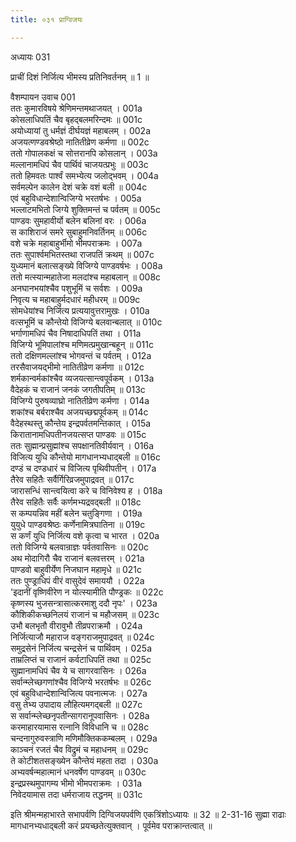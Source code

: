 ```yaml
---
title: ०३१ प्राग्विजयः

---
```

अध्यायः 031
 
प्राचीं दिशं निर्जित्य भीमस्य प्रतिनिवर्तनम् ॥ 1 ॥

वैशम्पायन उवाच 	001  
ततः कुमारविषये श्रेणिमन्तमथाजयत् ।	001a  
कोसलाधिपतिं चैव बृहद्बलमरिन्दमः ॥	001c  
अयोध्यायां तु धर्मज्ञं दीर्घयज्ञं महाबलम् ।	002a  
अजयत्णण्डवश्रेष्ठो नातितीव्रेण कर्मणा ॥	002c  
ततो गोपालकक्षं च सोत्तरानपि कोसलान् ।	003a  
मल्लानामधिपं चैव पार्थिवं चाजयत्प्रभुः ॥	003c  
ततो हिमवतः पार्श्वं समभ्येत्य जलोद्भवम् ।	004a  
सर्वमल्पेन कालेन देशं चक्रे वशं बली ॥	004c  
एवं बहुविधान्देशान्विजिग्ये भरतर्षभः ।	005a  
भल्लाटमभितो जिग्ये शुक्तिमन्तं च पर्वतम् ॥	005c  
पाण्डवः सुमहावीर्यो बलेन बलिनां वरः ।	006a  
स काशिराजं समरे सुबाहुमनिवर्तिनम् ॥	006c  
वशे चक्रे महाबाहुर्भीमो भीमपराक्रमः ।	007a  
ततः सुपार्श्वमभितस्तथा राजपतिं क्रथम् ॥	007c  
युध्यमानं बलात्सङ्ख्ये विजिग्ये पाण्डवर्षभः ।	008a  
ततो मत्स्यान्महातेजा मलदांश्च महाबलान् ॥	008c  
अनघानभयांश्चैव पशुभूमिं च सर्वशः ।	009a  
निवृत्य च महाबाहुर्मदधारं महीधरम् ॥	009c  
सोमधेयांश्च निर्जित्य प्रत्ययावुत्तरामुखः ।	010a  
वत्सभूमिं च कौन्तेयो विजिग्ये बलवान्बलात् ॥	010c  
भर्गाणामधिपं चैव निषादाधिपतिं तथा ।	011a  
विजिग्ये भूमिपालांश्च मणिमत्प्रमुखान्बहून् ॥	011c  
ततो दक्षिणमल्लांश्च भोगवन्तं च पर्वतम् ।	012a  
तरसैवाजयद्भीमो नातितीव्रेण कर्मणा ॥	012c  
शर्मकान्वर्मकांश्चैव व्यजयत्सान्त्वपूर्वकम् ।	013a  
वैदेहकं च राजानं जनकं जगतीपतिम् ॥	013c  
विजिग्ये पुरुषव्याघ्रो नातितीव्रेण कर्मणा ।	014a  
शकांश्च बर्बराश्चैव अजयच्छद्मपूर्वकम् ॥	014c  
वैदेहस्थस्तु कौन्तेय इन्द्रपर्वतमन्तिकात् ।	015a  
किरातानामधिपतीनजयत्सप्त पाण्डवः ॥	015c  
ततः सुह्मान्प्रसुह्मांश्च सपक्षानतिवीर्यवान् ।	016a  
विजित्य युधि कौन्तेयो मागधानभ्यधाद्बली ॥	016c  
दण्डं च दण्डधारं च विजित्य पृथिवीपतीन् ।	017a  
तैरेव सहितैः सर्वैर्गिरिव्रजमुपाद्रवत् ॥	017c  
जारासन्धिं सान्त्वयित्वा करे च विनिवेश्य ह ।	018a  
तैरेव सहितैः सर्वैः कर्णमभ्यद्रवद्बली ॥	018c  
स कम्पयन्निव महीं बलेन चतुङ्गिणा ।	019a  
युयुधे पाण्डवश्रेष्ठः कर्णेनामित्रघातिना ॥	019c  
स कर्णं युधि निर्जित्य वशे कृत्वा च भारत ।	020a  
ततो विजिग्ये बलवान्राज्ञः पर्वतवासिनः ॥	020c  
अथ मोदागिरौ चैव राजानं बलवत्तरम् ।	021a  
पाण्डवो बाहुवीर्येण निजघान महामृधे ॥	021c  
ततः पुण्ड्राधिपं वीरं वासुदेवं समाययौ ।	022a  
\'इदानीं वृष्णिवीरेण न योत्स्यामीति पौण्ड्रकः ॥	022c  
कृष्णस्य भुजसन्त्रासात्करमाशु ददौ नृपः\' ।	023a  
कौशिकीकच्छनिलयं राजानं च महौजसम् ॥	023c  
उभौ बलभृतौ वीरावुभौ तीव्रपराक्रमौ ।	024a  
निर्जित्याजौ महाराज वङ्गराजमुपाद्रवत् ॥	024c  
समुद्रसेनं निर्जित्य चन्द्रसेनं च पार्थिवम् ।	025a  
ताम्रलिप्तं च राजानं कर्वटाधिपतिं तथा ॥	025c  
सुह्मानामधिपं चैव ये च सागरवासिनः ।	026a  
सर्वान्म्लेच्छगणांश्चैव विजिग्ये भरतर्षभः ॥	026c  
एवं बहुविधान्देशान्विजित्य पवनात्मजः ।	027a  
वसु तेभ्य उपादाय लौहित्यमगद्बली ॥	027c  
स सर्वान्म्लेच्छनृपतीन्सागरानूपवासिनः ।	028a  
करमाहारयामास रत्नानि विविधानि च ॥	028c  
चन्दनागुरुवस्त्राणि मणिमौक्तिककम्बलम् ।	029a  
काञ्चनं रजतं चैव विद्रुमं च महाधनम् ॥	029c  
ते कोटीशतसङ्ख्येन कौन्तेयं महता तदा ।	030a  
अभ्यवर्षन्महात्मानं धनवर्षेण पाण्डवम् ॥	030c  
इन्द्रप्रस्थमुपागम्य भीमो भीमपराक्रमः ।	031a  
निवेदयामास तदा धर्मराजाय तद्धनम् ॥ 	031c  

इति श्रीमन्महाभारते सभापर्वणि दिग्विजयपर्वणि एकत्रिंशोऽध्यायः ॥ 32 ॥
2-31-16 सुह्मा राढाः मागधानभ्यधाद्बली करं प्रयच्छतेत्युक्तवान् । पूर्वमेव पराक्रान्तत्वात् ॥ 